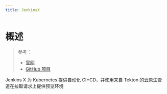 ```yaml
---
title: JenkinsX
---
```


# 概述

> 参考：
> - [官网](https://jenkins-x.io/)
> - [GitHub 项目](https://github.com/jenkins-x/jx)

Jenkins X 为 Kubernetes 提供自动化 CI+CD，并使用来自 Tekton 的云原生管道在拉取请求上提供预览环境
